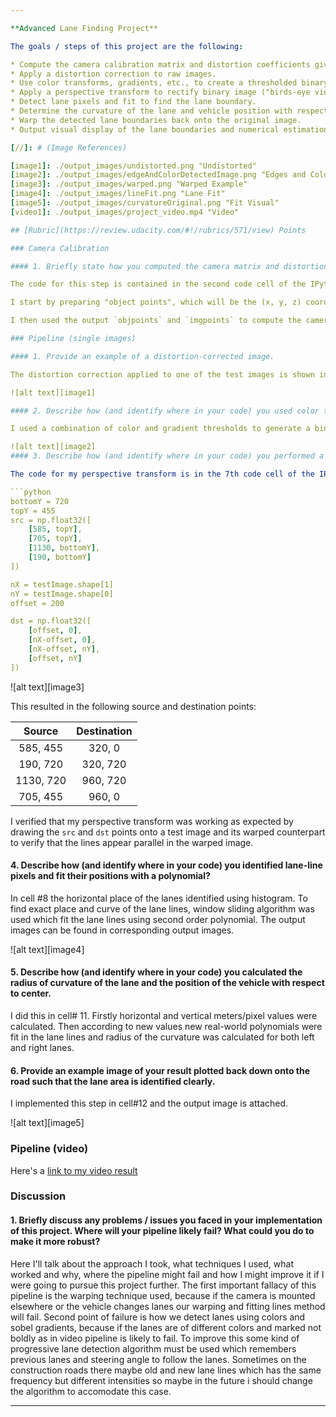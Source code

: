 ```yaml
---

**Advanced Lane Finding Project**

The goals / steps of this project are the following:

* Compute the camera calibration matrix and distortion coefficients given a set of chessboard images.
* Apply a distortion correction to raw images.
* Use color transforms, gradients, etc., to create a thresholded binary image.
* Apply a perspective transform to rectify binary image ("birds-eye view").
* Detect lane pixels and fit to find the lane boundary.
* Determine the curvature of the lane and vehicle position with respect to center.
* Warp the detected lane boundaries back onto the original image.
* Output visual display of the lane boundaries and numerical estimation of lane curvature and vehicle position.

[//]: # (Image References)

[image1]: ./output_images/undistorted.png "Undistorted"
[image2]: ./output_images/edgeAndColorDetectedImage.png "Edges and Colors"
[image3]: ./output_images/warped.png "Warped Example"
[image4]: ./output_images/lineFit.png "Lane Fit"
[image5]: ./output_images/curvatureOriginal.png "Fit Visual"
[video1]: ./output_images/project_video.mp4 "Video"

## [Rubric](https://review.udacity.com/#!/rubrics/571/view) Points

### Camera Calibration

#### 1. Briefly state how you computed the camera matrix and distortion coefficients. Provide an example of a distortion corrected calibration image.

The code for this step is contained in the second code cell of the IPython notebook located in "example.ipynb".  

I start by preparing "object points", which will be the (x, y, z) coordinates of the chessboard corners in the world. Here I am assuming the chessboard is fixed on the (x, y) plane at z=0, such that the object points are the same for each calibration image.  Thus, `objp` is just a replicated array of coordinates, and `objpoints` will be appended with a copy of it every time I successfully detect all chessboard corners in a test image.  `imgpoints` will be appended with the (x, y) pixel position of each of the corners in the image plane with each successful chessboard detection.  

I then used the output `objpoints` and `imgpoints` to compute the camera calibration and distortion coefficients using the `cv2.calibrateCamera()` function.  I applied this distortion correction to the test image using the `cv2.undistort()` function and obtained this result shown in output of cell #3. 

### Pipeline (single images)

#### 1. Provide an example of a distortion-corrected image.

The distortion correction applied to one of the test images is shown in output of cell #3 in the IPython notebook 'example.ipynb'.

![alt text][image1]

#### 2. Describe how (and identify where in your code) you used color transforms, gradients or other methods to create a thresholded binary image.  Provide an example of a binary image result.

I used a combination of color and gradient thresholds to generate a binary image. Basically i use 'S' channel in the image and combine 'X' and 'Y' sobel gradients. To select color i used yellow HSV selector and white RGB selector in cell#4. The Sobel gradients are applied in cell#5. The overall output of color and Sobel gradients is in the cell#6 in IPython notebook.

![alt text][image2]
#### 3. Describe how (and identify where in your code) you performed a perspective transform and provide an example of a transformed image.

The code for my perspective transform is in the 7th code cell of the IPython notebook. The idea takes as inputs an image (`img`), as well as source (`src`) and destination (`dst`) points.  I chose the hardcode the source and destination points in the following manner:

```python
bottomY = 720
topY = 455
src = np.float32([ 
    [585, topY],
    [705, topY],
    [1130, bottomY],
    [190, bottomY]
])

nX = testImage.shape[1]
nY = testImage.shape[0]
offset = 200

dst = np.float32([
    [offset, 0],
    [nX-offset, 0],
    [nX-offset, nY], 
    [offset, nY]
])
```

![alt text][image3]

This resulted in the following source and destination points:

| Source        | Destination   | 
|:-------------:|:-------------:| 
| 585, 455      | 320, 0        | 
| 190, 720      | 320, 720      |
| 1130, 720     | 960, 720      |
| 705, 455      | 960, 0        |

I verified that my perspective transform was working as expected by drawing the `src` and `dst` points onto a test image and its warped counterpart to verify that the lines appear parallel in the warped image.

#### 4. Describe how (and identify where in your code) you identified lane-line pixels and fit their positions with a polynomial?

In cell #8 the horizontal place of the lanes identified using histogram. To find exact place and curve of the lane lines, window sliding algorithm was used which fit the lane lines using second order polynomial. The output images can be found in corresponding output images.

![alt text][image4]

#### 5. Describe how (and identify where in your code) you calculated the radius of curvature of the lane and the position of the vehicle with respect to center.

I did this in cell# 11. Firstly horizontal and vertical meters/pixel values were calculated. Then according to new values new real-world polynomials were fit in the lane lines and radius of the curvature was calculated for both left and right lanes.

#### 6. Provide an example image of your result plotted back down onto the road such that the lane area is identified clearly.

I implemented this step in cell#12 and the output image is attached.

![alt text][image5]

### Pipeline (video)

Here's a [link to my video result](./output_images/project_video.mp4)

### Discussion

#### 1. Briefly discuss any problems / issues you faced in your implementation of this project.  Where will your pipeline likely fail?  What could you do to make it more robust?

Here I'll talk about the approach I took, what techniques I used, what worked and why, where the pipeline might fail and how I might improve it if I were going to pursue this project further.
The first important fallacy of this pipeline is the warping technique used, because if the camera is mounted elsewhere or the vehicle changes lanes our warping and fitting lines method will fail. 
Second point of failure is how we detect lanes using colors and sobel gradients, because if the lanes are of different colors and marked not boldly as in video pipeline is likely to fail. To improve this some kind of progressive lane detection algorithm must be used which remembers previous lanes and steering angle to follow the lanes.
Sometimes on the construction roads there maybe old and new lane lines which has the same frequency but different intensities so maybe in the future i should change the algorithm to accomodate this case.


---
```


